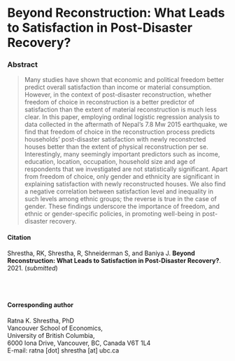 # Beyond Reconstruction: What Leads to Satisfaction in Post-Disaster Recovery?

### Abstract
> Many studies have shown that economic and political freedom better predict overall satisfaction than income or material consumption. However, in the context of post-disaster reconstruction, whether freedom of choice in reconstruction is a better predictor of satisfaction than the extent of material reconstruction is much less clear. In this paper, employing ordinal logistic regression analysis to data collected in the aftermath of Nepal’s 7.8 Mw 2015 earthquake, we find that freedom of choice in the reconstruction process predicts households’ post-disaster satisfaction with newly reconstrcted houses better than the extent of physical reconstruction per se. Interestingly, many seemingly important predictors such as income, education, location, occupation, household size and age of respondents that we investigated are not statistically significant. Apart from freedom of choice, only gender and ethnicity are significant in explaining satisfaction with newly reconstructed houses. We also find a negative correlation between satisfaction level and inequality in such levels among ethnic groups; the reverse is true in the case of gender. These findings underscore the importance of freedom, and ethnic or gender-specific policies, in promoting well-being in post-disaster recovery.

#### Citation
Shrestha, RK, Shrestha, R, Shneiderman S, and Baniya J. **Beyond Reconstruction: What Leads to Satisfaction in Post-Disaster Recovery?**. 2021. (*submitted*) 

<br/><br/>

#### Corresponding author
Ratna K. Shrestha, PhD <br/>
Vancouver School of Economics, <br/>
University of British Columbia, <br/>
6000 Iona Drive, Vancouver, BC, Canada V6T 1L4 <br/>
E-mail: ratna [dot] shrestha [at] ubc.ca<br/>

<br/><br/>

